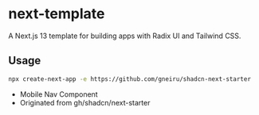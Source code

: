 # next-template

A Next.js 13 template for building apps with Radix UI and Tailwind CSS.

## Usage

```bash
npx create-next-app -e https://github.com/gneiru/shadcn-next-starter
```

- Mobile Nav Component
- Originated from gh/shadcn/next-starter
